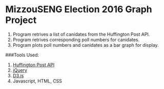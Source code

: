 # MizzouSENG Election 2016 Graph Project

1. Program retrives a list of canidates from the Huffington Post API. 
2. Program retrives corresponding poll numbers for canidates.
3. Program plots poll numbers and canidates as a bar graph for display.

###Tools Used:
 
1. [Huffington Post API](http://elections.huffingtonpost.com/pollster/api)
2. [jQuery](https://jquery.com/)
3. [D3.js](https://d3js.org)
3. Javascript, HTML, CSS
